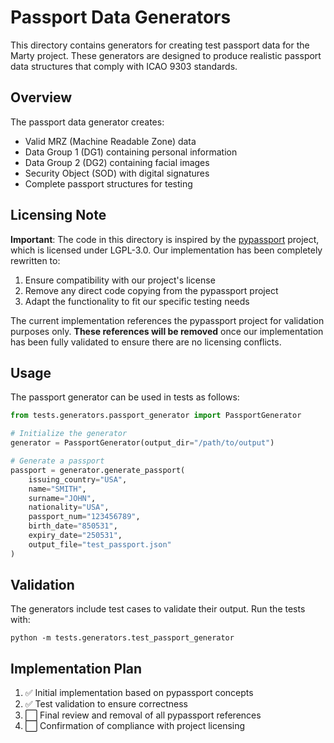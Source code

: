 # Passport Data Generators

This directory contains generators for creating test passport data for the Marty project. These generators are designed to produce realistic passport data structures that comply with ICAO 9303 standards.

## Overview

The passport data generator creates:

- Valid MRZ (Machine Readable Zone) data
- Data Group 1 (DG1) containing personal information
- Data Group 2 (DG2) containing facial images
- Security Object (SOD) with digital signatures
- Complete passport structures for testing

## Licensing Note

**Important**: The code in this directory is inspired by the [pypassport](https://github.com/roeften/pypassport) project, which is licensed under LGPL-3.0. Our implementation has been completely rewritten to:

1. Ensure compatibility with our project's license
2. Remove any direct code copying from the pypassport project
3. Adapt the functionality to fit our specific testing needs

The current implementation references the pypassport project for validation purposes only. **These references will be removed** once our implementation has been fully validated to ensure there are no licensing conflicts.

## Usage

The passport generator can be used in tests as follows:

```python
from tests.generators.passport_generator import PassportGenerator

# Initialize the generator
generator = PassportGenerator(output_dir="/path/to/output")

# Generate a passport
passport = generator.generate_passport(
    issuing_country="USA",
    name="SMITH",
    surname="JOHN",
    nationality="USA",
    passport_num="123456789",
    birth_date="850531",
    expiry_date="250531",
    output_file="test_passport.json"
)
```

## Validation

The generators include test cases to validate their output. Run the tests with:

```
python -m tests.generators.test_passport_generator
```

## Implementation Plan

1. ✅ Initial implementation based on pypassport concepts
2. ✅ Test validation to ensure correctness
3. ⬜ Final review and removal of all pypassport references
4. ⬜ Confirmation of compliance with project licensing
